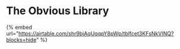 # The Obvious Library

{% embed url="https://airtable.com/shr9bjAqUqqpY8pWp/tblfcet3KFsNkVINQ?blocks=hide" %}



